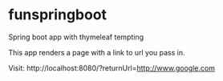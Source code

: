 # funspringboot
Spring boot app with thymeleaf tempting

This app renders a page with a link to url you pass in.

Visit: http://localhost:8080/?returnUrl=http://www.google.com
